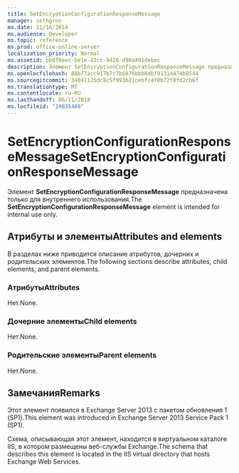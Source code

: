 ```yaml
---
title: SetEncryptionConfigurationResponseMessage
manager: sethgros
ms.date: 11/16/2014
ms.audience: Developer
ms.topic: reference
ms.prod: office-online-server
localization_priority: Normal
ms.assetid: bb0f0eec-be1e-42cc-9426-d98a491debec
description: Элемент SetEncryptionConfigurationResponseMessage предназначена только для внутреннего использования.
ms.openlocfilehash: 88b77acc917b7c7b6876bbb8dbf91314474b8544
ms.sourcegitcommit: 34041125dc8c5f993b21cebfc4f8b72f0fd2cb6f
ms.translationtype: MT
ms.contentlocale: ru-RU
ms.lasthandoff: 06/11/2018
ms.locfileid: "19835409"
---
```

# <a name="setencryptionconfigurationresponsemessage"></a><span data-ttu-id="9ed63-103">SetEncryptionConfigurationResponseMessage</span><span class="sxs-lookup"><span data-stu-id="9ed63-103">SetEncryptionConfigurationResponseMessage</span></span>

<span data-ttu-id="9ed63-104">Элемент **SetEncryptionConfigurationResponseMessage** предназначена только для внутреннего использования.</span><span class="sxs-lookup"><span data-stu-id="9ed63-104">The **SetEncryptionConfigurationResponseMessage** element is intended for internal use only.</span></span> 

## <a name="attributes-and-elements"></a><span data-ttu-id="9ed63-105">Атрибуты и элементы</span><span class="sxs-lookup"><span data-stu-id="9ed63-105">Attributes and elements</span></span>

<span data-ttu-id="9ed63-106">В разделах ниже приводится описание атрибутов, дочерних и родительских элементов.</span><span class="sxs-lookup"><span data-stu-id="9ed63-106">The following sections describe attributes, child elements, and parent elements.</span></span>
  
### <a name="attributes"></a><span data-ttu-id="9ed63-107">Атрибуты</span><span class="sxs-lookup"><span data-stu-id="9ed63-107">Attributes</span></span>

<span data-ttu-id="9ed63-108">Нет.</span><span class="sxs-lookup"><span data-stu-id="9ed63-108">None.</span></span>
  
### <a name="child-elements"></a><span data-ttu-id="9ed63-109">Дочерние элементы</span><span class="sxs-lookup"><span data-stu-id="9ed63-109">Child elements</span></span>

<span data-ttu-id="9ed63-110">Нет.</span><span class="sxs-lookup"><span data-stu-id="9ed63-110">None.</span></span>
  
### <a name="parent-elements"></a><span data-ttu-id="9ed63-111">Родительские элементы</span><span class="sxs-lookup"><span data-stu-id="9ed63-111">Parent elements</span></span>

<span data-ttu-id="9ed63-112">Нет.</span><span class="sxs-lookup"><span data-stu-id="9ed63-112">None.</span></span>
  
## <a name="remarks"></a><span data-ttu-id="9ed63-113">Замечания</span><span class="sxs-lookup"><span data-stu-id="9ed63-113">Remarks</span></span>

<span data-ttu-id="9ed63-114">Этот элемент появился в Exchange Server 2013 с пакетом обновления 1 (SP1).</span><span class="sxs-lookup"><span data-stu-id="9ed63-114">This element was introduced in Exchange Server 2013 Service Pack 1 (SP1).</span></span>
  
<span data-ttu-id="9ed63-115">Схема, описывающая этот элемент, находится в виртуальном каталоге IIS, в котором размещены веб-службы Exchange.</span><span class="sxs-lookup"><span data-stu-id="9ed63-115">The schema that describes this element is located in the IIS virtual directory that hosts Exchange Web Services.</span></span>
  

